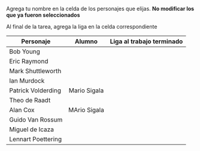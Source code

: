 Agrega tu nombre en la celda de los personajes que elijas. **No modificar los que ya fueron seleccionados**

Al final de la tarea, agrega la liga en la celda correspondiente


| Personaje        | Alumno           | Liga al trabajo terminado  |
| ------------- |:-------------:| -----:|
| Bob Young      |  |  |
| Eric Raymond     |       |    |
| Mark Shuttleworth |       |     |
| Ian Murdock | | |
| Patrick Volderding|Mario Sigala | |
| Theo de Raadt | | |
| Alan Cox|MArio Sigala| |
| Guido Van Rossum | | |
| Miguel de Icaza| | |
| Lennart Poettering | | |

